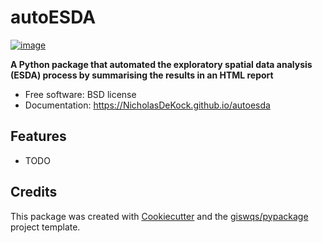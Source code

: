 # autoESDA


[![image](https://img.shields.io/pypi/v/autoesda.svg)](https://pypi.python.org/pypi/autoesda)


**A Python package that automated the exploratory spatial data analysis (ESDA) process by summarising the results in an HTML report**


-   Free software: BSD license
-   Documentation: https://NicholasDeKock.github.io/autoesda
    

## Features

-   TODO

## Credits

This package was created with [Cookiecutter](https://github.com/cookiecutter/cookiecutter) and the [giswqs/pypackage](https://github.com/giswqs/pypackage) project template.
